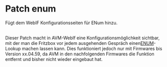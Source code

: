 # Patch enum
Fügt dem WebIF Konfigurationsseiten für ENum hinzu.<br>
<br>

Dieser Patch macht in AVM-WebIf eine Konfigurationsmöglichkeit sichtbar, mit der man die Fritzbox vor jedem ausgehenden Gespräch einen [​ENUM](http://de.wikipedia.org/wiki/Telephone_Number_Mapping)-Lookup machen lassen kann.
Dies funktioniert jedoch nur mit Firmwares bis Version xx.04.59, da AVM in den nachfolgenden Firmwares die Funktion entfernt und bisher nicht wieder eingebaut hat. 

